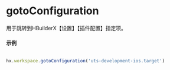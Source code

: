 # gotoConfiguration

用于跳转到HBuilderX【设置】【插件配置】指定项。

#### 示例
``` javascript

hx.workspace.gotoConfiguration('uts-development-ios.target')

```

